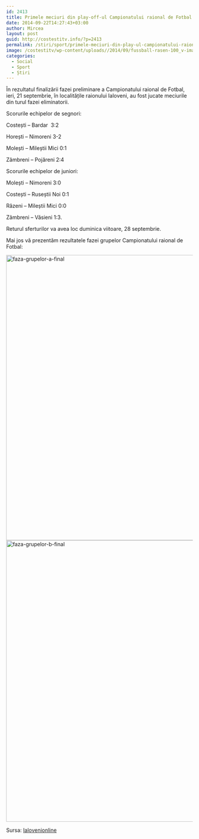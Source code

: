 ```yaml
---
id: 2413
title: Primele meciuri din play-off-ul Campionatului raional de Fotbal au fost jucate în acest weekend
date: 2014-09-22T14:27:43+03:00
author: Mircea
layout: post
guid: http://costestitv.info/?p=2413
permalink: /stiri/sport/primele-meciuri-din-play-ul-campionatului-raional-de-fotbal-au-fost-jucate-acest-weekend/
image: /costestitv/wp-content/uploads//2014/09/fussball-rasen-100_v-image853_-7ce44e292721619ab1c1077f6f262a89f55266d7.jpg
categories:
  - Social
  - Sport
  - Știri
---
```

În rezultatul finalizării fazei preliminare a Campionatului raional de Fotbal, ieri, 21 septembrie, în localitățile raionului Ialoveni, au fost jucate meciurile din turul fazei eliminatorii.<!--more-->

Scorurile echipelor de segnori:

Costești &#8211; Bardar  3:2

Horești &#8211; Nimoreni 3-2

Molești &#8211; Mileștii Mici 0:1

Zâmbreni &#8211; Pojăreni 2:4

Scorurile echipelor de juniori:

Molești &#8211; Nimoreni 3:0

Costești &#8211; Ruseștii Noi 0:1

Răzeni &#8211; Mileștii Mici 0:0

Zâmbreni &#8211; Văsieni 1:3.

Returul sferturilor va avea loc duminica viitoare, 28 septembrie.

Mai jos vă prezentăm rezultatele fazei grupelor Campionatului raional de Fotbal:

<img class="juimage jumargin-right: 8px; margin-bottom: 1px; left noimage" src="http://ialovenionline.md/images/stories/articole/2014/faza-grupelor-a-final.jpg" alt="faza-grupelor-a-final" width="581" height="767" /> 

<img class="juimage jumargin-right: 8px; margin-bottom: 1px; left noimage" src="http://ialovenionline.md/images/stories/articole/2014/faza-grupelor-b-final.jpg" alt="faza-grupelor-b-final" width="576" height="757" /> 

Sursa: <a href="http://ialovenionline.md" target="_blank">Ialovenionline</a>